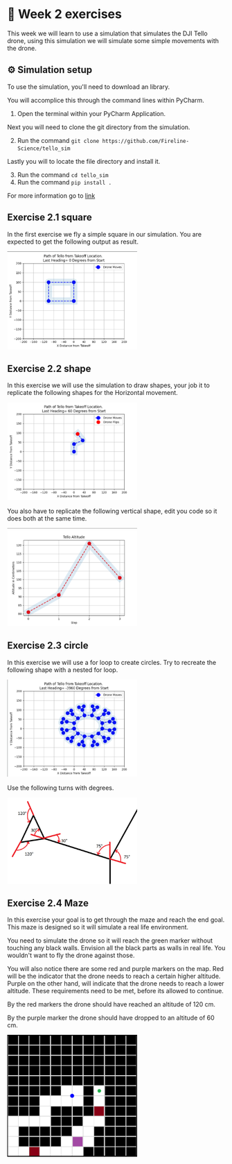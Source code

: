 # :pencil: Week 2 exercises 
This week we will learn to use a simulation that simulates the DJI Tello drone, using this simulation we will simulate some simple movements with the drone. 

## :gear: Simulation setup
To use the simulation, you'll need to download an library.

You will accomplice this through the command lines within PyCharm.

1. Open the terminal within your PyCharm Application.

Next you will need to clone the git directory from the simulation.

2. Run the command  `git clone https://github.com/Fireline-Science/tello_sim`

Lastly you will to locate the file directory and install it.

3. Run the command `cd tello_sim`
4. Run the command `pip install .`

For more information go to [link](https://github.com/Fireline-Science/tello_sim)

## Exercise 2.1 square
In the first exercise we fly a simple square in our simulation. 
You are expected to get the following output as result.

<img src="/Media/Exercise%202.1%20Week%202.png" width="300"/>

## Exercise 2.2 shape
In this exercise we will use the simulation to draw shapes, your job it to replicate the following shapes for the Horizontal movement.

<img src="/Media/horGraph.png" width="300"/>

You also have to replicate the following vertical shape, edit you code so it does both at the same time.

<img src="/Media/verGraph.png" width="300"/>

## Exercise 2.3 circle
In this exercise we will use a for loop to create circles. Try to recreate the following shape with a nested for loop.

<img src="/Media/LoopShape.png" width="300"/>

Use the following turns with degrees.

<img src="/Media/angle's.png" width="300"/>

## Exercise 2.4 Maze

In this exercise your goal is to get through the maze and reach the end goal. This maze is designed so it will simulate a real life environment.

You need to simulate the drone so it will reach the green marker without touching any black walls. Envision all the black parts as walls in real life. You wouldn't want to fly the drone against those.

You will also notice there are some red and purple markers on the map. Red will be the indicator that the drone needs to reach a certain higher altitude. Purple on the other hand, will indicate that the drone needs to reach a lower altitude. These requirements need to be met, before its allowed to continue.

By the red markers the drone should have reached an altitude of 120 cm.

By the purple marker the drone should have dropped to an altitude of 60 cm.

<img src="/Media/MazeExercise.png" width="300"/>